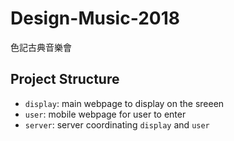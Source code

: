 # Design-Music-2018
色記古典音樂會

## Project Structure
* `display`: main webpage to display on the sreeen
* `user`: mobile webpage for user to enter
* `server`: server coordinating `display` and `user
`
